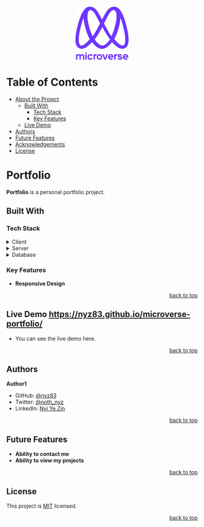 <a name="readme-top"></a>

<div align="center">
  <!-- You are encouraged to replace this logo with your own! Otherwise you can also remove it. -->
  <img src="images/murple_logo.png" alt="logo" width="140"  height="auto" />
  <br/>
</div>

# Table of Contents

- [About the Project](#about-project)
  - [Built With](#built-with)
    - [Tech Stack](#tech-stack)
    - [Key Features](#key-features)
  - [Live Demo](#live-demo)
- [Authors](#authors)
- [Future Features](#future-features)
- [Acknowledgements](#acknowledgements)
- [License](#license)

<!-- PROJECT DESCRIPTION -->

# Portfolio <a name="about-project"></a>

**Portfolio** is a personal portfolio project.

## Built With <a name="built-with"></a>

### Tech Stack <a name="tech-stack"></a>

<details>
  <summary>Client</summary>
  <ul>
    <li><a href="#">HTML</a></li>
    <li><a href="#">CSS</a></li>
    <li><a href="#">JS</a></li>
  </ul>
</details>

<details>
  <summary>Server</summary>
  <ul>
    <li>To Be Added in the future</li>
  </ul>
</details>

<details>
<summary>Database</summary>
  <ul>
   <li>To Be Added in the future</li>
  </ul>
</details>

### Key Features <a name="key-features"></a>

- **Responsive Design**

<p align="right"><a href="#readme-top">back to top</a></p>

## Live Demo <a name="live-demo">https://nyz83.github.io/microverse-portfolio/</a>

- You can see the live demo here.

<p align="right"><a href="#readme-top">back to top</a></p>

## Authors <a name="authors"></a>

**Author1**

- GitHub: [@nyz83](https://github.com/nyz83)
- Twitter: [@noth_nyz](https://twitter.com/noth_nyz)
- LinkedIn: [Nyi Ye Zin](https://www.linkedin.com/in/nyiyezin83/)

<p align="right"><a href="#readme-top">back to top</a></p>


## Future Features <a name="future-features"></a>

- **Ability to contact me**
- **Ability to view my projects**

<p align="right"><a href="#readme-top">back to top</a></p>

## License <a name="license"></a>

This project is [MIT](./LICENSE) licensed.

<p align="right"><a href="#readme-top">back to top</a></p>